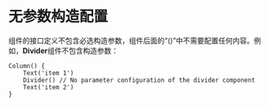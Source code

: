 # 无参数构造配置


组件的接口定义不包含必选构造参数，组件后面的“()”中不需要配置任何内容。例如，**Divider**组件不包含构造参数：


```
Column() {
    Text('item 1')
    Divider() // No parameter configuration of the divider component
    Text('item 2')
}
```
